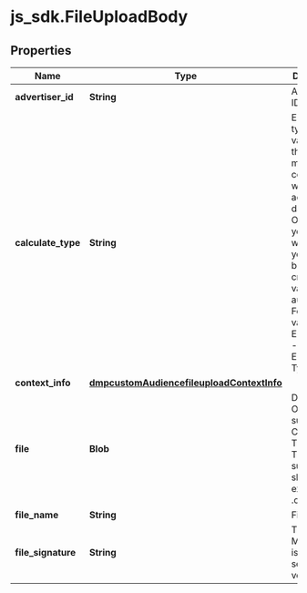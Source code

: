 # js_sdk.FileUploadBody

## Properties
Name | Type | Description | Notes
------------ | ------------- | ------------- | -------------
**advertiser_id** | **String** | Advertiser ID. | [required] 
**calculate_type** | **String** | Encryption type. The value for this field must be consistent with the actual file data. Otherwise, your upload will fail or you will not be able to create a valid audience. For enum values, see Enumeration - Encryption Type. | [required] 
**context_info** | [**dmpcustomAudiencefileuploadContextInfo**](dmpcustomAudiencefileuploadContextInfo.md) |  | [optional] 
**file** | **Blob** | Data files. Only supports CSV and TXT files. The file suffixes should exactly be .csv or .txt. | [required] 
**file_name** | **String** | FileName. | [optional] 
**file_signature** | **String** | The file&#x27;s MD5, which is used for server-side verification. | [required] 
